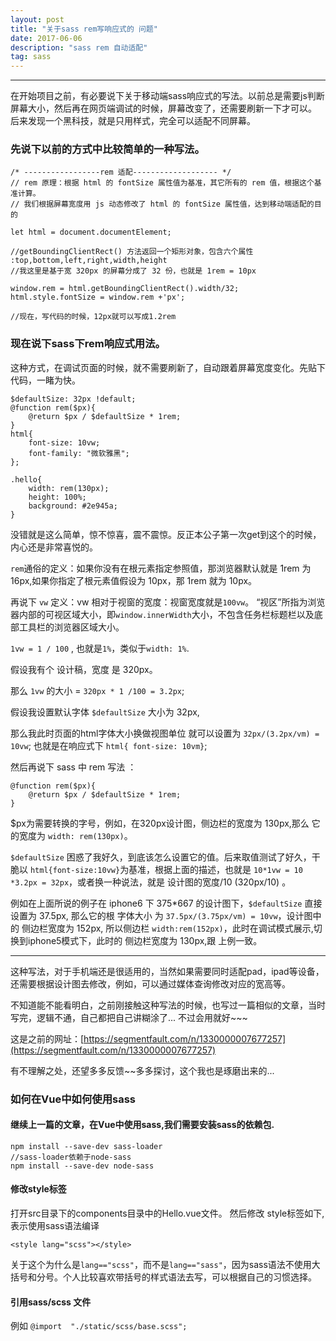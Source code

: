 ```yaml
---
layout: post
title: "关于sass rem写响应式的 问题"
date: 2017-06-06
description: "sass rem 自动适配"
tag: sass
---   
```

---
在开始项目之前，有必要说下关于移动端sass响应式的写法。以前总是需要js判断屏幕大小，然后再在网页端调试的时候，屏幕改变了，还需要刷新一下才可以。
后来发现一个黑科技，就是只用样式，完全可以适配不同屏幕。

### 先说下以前的方式中比较简单的一种写法。

    /* -----------------rem 适配------------------- */
    // rem 原理：根据 html 的 fontSize 属性值为基准，其它所有的 rem 值，根据这个基准计算。
    // 我们根据屏幕宽度用 js 动态修改了 html 的 fontSize 属性值，达到移动端适配的目的

    let html = document.documentElement;

    //getBoundingClientRect() 方法返回一个矩形对象，包含六个属性 :top,bottom,left,right,width,height
    //我这里是基于宽 320px 的屏幕分成了 32 份，也就是 1rem = 10px

    window.rem = html.getBoundingClientRect().width/32;
    html.style.fontSize = window.rem +'px';

    //现在，写代码的时候，12px就可以写成1.2rem




### 现在说下sass下rem响应式用法。

这种方式，在调试页面的时候，就不需要刷新了，自动跟着屏幕宽度变化。先贴下代码，一睹为快。

    $defaultSize: 32px !default;
    @function rem($px){
        @return $px / $defaultSize * 1rem;
    }
    html{
        font-size: 10vw;
        font-family: "微软雅黑";
    };

    .hello{
        width: rem(130px);
        height: 100%;
        background: #2e945a;
    }

没错就是这么简单，惊不惊喜，震不震惊。反正本公子第一次get到这个的时候，内心还是非常喜悦的。

`rem`通俗的定义：如果你没有在根元素指定参照值，那浏览器默认就是 1rem 为 16px,如果你指定了根元素值假设为 10px，那 1rem 就为 10px。

再说下 `vw` 定义：vw 相对于视窗的宽度：视窗宽度就是`100vw`。
“视区”所指为浏览器内部的可视区域大小，即`window.innerWidth`大小，不包含任务栏标题栏以及底部工具栏的浏览器区域大小。
 
`1vw = 1 / 100` , 也就是`1%`，类似于`width: 1%`.

假设我有个 设计稿，宽度 是 320px。

那么 `1vw` 的大小 = `320px * 1 /100 = 3.2px`;

假设我设置默认字体 `$defaultSize` 大小为 32px,

那么我此时页面的html字体大小换做视图单位 就可以设置为  `32px/(3.2px/vm) = 10vw`; 也就是在响应式下 `html{ font-size: 10vm}`;

然后再说下 sass 中 rem 写法 ：

    @function rem($px){
        @return $px / $defaultSize * 1rem;
    }

$px为需要转换的字号，例如，在320px设计图，侧边栏的宽度为 130px,那么 它的宽度为 `width: rem(130px)`。

`$defaultSize` 困惑了我好久，到底该怎么设置它的值。后来取值测试了好久，干脆以 `html{font-size:10vw}`为基准，根据上面的描述，也就是 `10*1vw = 10 *3.2px = 32px`，或者换一种说法，就是 设计图的宽度/10 (320px/10) 。

例如在上面所说的例子在 iphone6 下 375*667 的设计图下，`$defaultSize` 直接设置为 37.5px, 那么它的根 字体大小 为 `37.5px/(3.75px/vm) = 10vw`，设计图中的 侧边栏宽度为 152px, 所以侧边栏 `width:rem(152px)`，此时在调试模式展示,切换到iphone5模式下，此时的 侧边栏宽度为 130px,跟 上例一致。


--- 
这种写法，对于手机端还是很适用的，当然如果需要同时适配pad，ipad等设备，还需要根据设计图去修改，例如，可以通过媒体查询修改对应的宽高等。

不知道能不能看明白，之前刚接触这种写法的时候，也写过一篇相似的文章，当时写完，逻辑不通，自己都把自己讲糊涂了... 不过会用就好~~~

这是之前的网址：[https://segmentfault.com/n/1330000007677257](https://segmentfault.com/n/1330000007677257)

有不理解之处，还望多多反馈~~多多探讨，这个我也是琢磨出来的...


### 如何在Vue中如何使用sass 

#### 继续上一篇的文章，在Vue中使用sass,我们需要安装sass的依赖包.

    npm install --save-dev sass-loader
    //sass-loader依赖于node-sass
    npm install --save-dev node-sass
  
#### 修改style标签

打开src目录下的components目录中的Hello.vue文件。
然后修改 style标签如下,表示使用sass语法编译

    <style lang="scss"></style>

关于这个为什么是`lang=="scss"`，而不是`lang=="sass"`，因为sass语法不使用大括号和分号。个人比较喜欢带括号的样式语法去写，可以根据自己的习惯选择。

#### 引用sass/scss 文件

例如
    `@import  "./static/scss/base.scss";`






